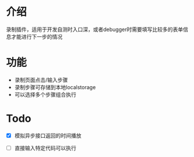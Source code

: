 # 介绍
录制插件，适用于开发自测时入口深，或者debugger时需要填写比较多的表单信息才能进行下一步的情况

# 功能
- 录制页面点击/输入步骤
- 录制步骤可存储到本地localstorage
- 可以选择多个步骤组合执行

# Todo
- [x] 模拟异步接口返回的时间播放
- [ ] 直接输入特定代码可以执行

